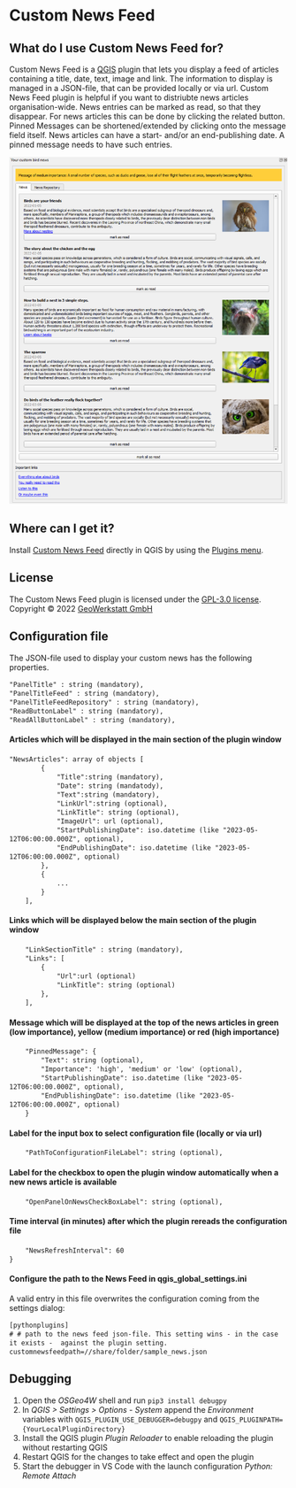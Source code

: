 # Custom News Feed

## What do I use Custom News Feed for?

Custom News Feed is a [QGIS](https://www.qgis.org/en/site/) plugin that lets you display a feed of articles containing a title, date, text, image and link. The information to display is managed in a JSON-file, that can be provided locally or via url.
Custom News Feed plugin is helpful if you want to distriubte news articles organisation-wide.
News entries can be marked as read, so that they disappear. For news articles this can be done by clicking the related button. Pinned Messages can be shortened/extended by clicking onto the message field itself.
News articles can have a start- and/or an end-publishing date. A pinned message needs to have such entries.

![](dockpane_preview.png)

## Where can I get it?

Install [Custom News Feed](https://plugins.qgis.org/plugins) directly in QGIS by using the [Plugins menu](http://docs.qgis.org/latest/en/docs/user_manual/plugins/plugins.html).

## License

The Custom News Feed plugin is licensed under the [GPL-3.0 license](LICENSE).
Copyright © 2022 [GeoWerkstatt GmbH](https://www.geowerkstatt.ch)

## Configuration file

The JSON-file used to display your custom news has the following properties.

    "PanelTitle" : string (mandatory),
    "PanelTitleFeed" : string (mandatory),
    "PanelTitleFeedRepository" : string (mandatory),
    "ReadButtonLabel" : string (mandatory),
    "ReadAllButtonLabel" : string (mandatory),

#### Articles which will be displayed in the main section of the plugin window

    "NewsArticles": array of objects [
            {
                "Title":string (mandatory),
                "Date": string (mandatody),
                "Text":string (mandatory),
                "LinkUrl":string (optional),
                "LinkTitle": string (optional),
                "ImageUrl": url (optional),
                "StartPublishingDate": iso.datetime (like "2023-05-12T06:00:00.000Z", optional),
                "EndPublishingDate": iso.datetime (like "2023-05-12T06:00:00.000Z", optional)
            },
            {
                ...
            }
        ],

#### Links which will be displayed below the main section of the plugin window

        "LinkSectionTitle" : string (mandatory),
        "Links": [
            {
                "Url":url (optional)
                "LinkTitle": string (optional)
            },
        ],

#### Message which will be displayed at the top of the news articles in green (low importance), yellow (medium importance) or red (high importance)

        "PinnedMessage": {
            "Text": string (optional),
            "Importance": 'high', 'medium' or 'low' (optional),
            "StartPublishingDate": iso.datetime (like "2023-05-12T06:00:00.000Z", optional),
            "EndPublishingDate": iso.datetime (like "2023-05-12T06:00:00.000Z", optional)
        }

#### Label for the input box to select configuration file (locally or via url)

        "PathToConfigurationFileLabel": string (optional),

#### Label for the checkbox to open the plugin window automatically when a new news article is available

        "OpenPanelOnNewsCheckBoxLabel": string (optional),

#### Time interval (in minutes) after which the plugin rereads the configuration file

        "NewsRefreshInterval": 60
    }

#### Configure the path to the News Feed in qgis_global_settings.ini

A valid entry in this file overwrites the configuration coming from the settings dialog:

```
[pythonplugins]
# # path to the news feed json-file. This setting wins - in the case it exists -  against the plugin setting.
customnewsfeedpath=//share/folder/sample_news.json
```

## Debugging

1. Open the _OSGeo4W_ shell and run `pip3 install debugpy`
2. In _QGIS > Settings > Options - System_ append the _Environment_ variables with `QGIS_PLUGIN_USE_DEBUGGER=debugpy` and `QGIS_PLUGINPATH={YourLocalPluginDirectory}`
3. Install the QGIS plugin _Plugin Reloader_ to enable reloading the plugin without restarting QGIS
4. Restart QGIS for the changes to take effect and open the plugin
5. Start the debugger in VS Code with the launch configuration _Python: Remote Attach_
